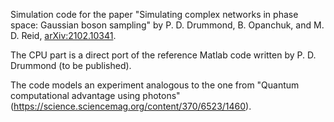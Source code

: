 Simulation code for the paper "Simulating complex networks in phase space: Gaussian boson sampling" by P. D. Drummond, B. Opanchuk, and M. D. Reid, [arXiv:2102.10341](https://arxiv.org/abs/2102.10341).

The CPU part is a direct port of the reference Matlab code written by P. D. Drummond (to be published).

The code models an experiment analogous to the one from "Quantum computational advantage using photons" (https://science.sciencemag.org/content/370/6523/1460).
